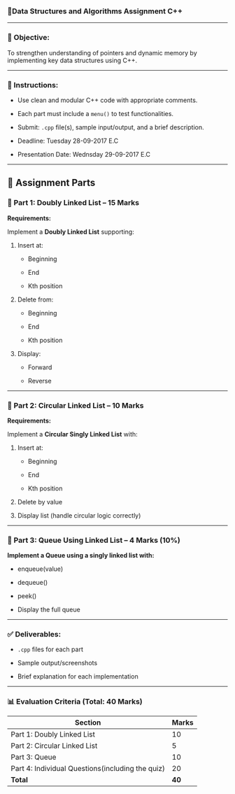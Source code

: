 ### **📘Data Structures and Algorithm**s **Assignment C++**

---

### **📌 Objective:**

To strengthen understanding of pointers and dynamic memory by implementing key data structures using C++.

---

### **📝 Instructions:**

* Use clean and modular C++ code with appropriate comments.

* Each part must include a `menu()` to test functionalities.

* Submit: `.cpp` file(s), sample input/output, and a brief description.

* Deadline: Tuesday 28-09-2017 E.C  
* Presentation Date: Wednsday 29-09-2017 E.C

---

## **📂 Assignment Parts**

### **🧩 Part 1: Doubly Linked List – 15 Marks**

**Requirements:**

Implement a **Doubly Linked List** supporting:

1. Insert at:

   * Beginning

   * End

   * Kth position 

2. Delete from:

   * Beginning

   * End

   * Kth position 

3. Display:

   * Forward

   * Reverse

---

### **🔁 Part 2: Circular Linked List – 10 Marks**

**Requirements:**

Implement a **Circular Singly Linked List** with:

1. Insert at:

   * Beginning

   * End

   * Kth position 

2. Delete by value

3. Display list (handle circular logic correctly)

---

### **🌳 Part 3: Queue Using Linked List – 4 Marks (10%)**

**Implement a Queue using a singly linked list with:**

* enqueue(value)

* dequeue()

* peek()

* Display the full queue

---

### **✅ Deliverables:**

* `.cpp` files for each part

* Sample output/screenshots

* Brief explanation for each implementation

---

### **📊 Evaluation Criteria (Total: 40 Marks)**

| Section | Marks |
| ----- | ----- |
| Part 1: Doubly Linked List | 10 |
| Part 2: Circular Linked List | 5 |
| Part 3: Queue | 10 |
| Part 4: Individual Questions(including the quiz) | 20 |
| **Total** | **40** |
